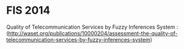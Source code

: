# FIS 2014
Quality of Telecommunication Services by Fuzzy Inferences System : (http://waset.org/publications/10000204/assessment-the-quality-of-telecommunication-services-by-fuzzy-inferences-system)
